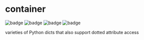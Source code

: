 # container

![badge](https://img.shields.io/endpoint?url=https://gist.githubusercontent.com/DevOps-LiveData/313866974572f8f9d2f0f457dcec948a/raw/flake8_main_container.json) ![badge](https://img.shields.io/endpoint?url=https://gist.githubusercontent.com/DevOps-LiveData/313866974572f8f9d2f0f457dcec948a/raw/coverage_main_container.json) ![badge](https://img.shields.io/endpoint?url=https://gist.githubusercontent.com/DevOps-LiveData/313866974572f8f9d2f0f457dcec948a/raw/pipaudit_main_container.json) ![badge](https://img.shields.io/endpoint?url=https://gist.githubusercontent.com/DevOps-LiveData/313866974572f8f9d2f0f457dcec948a/raw/package_main_container.json)

varieties of Python dicts that also support dotted attribute access
